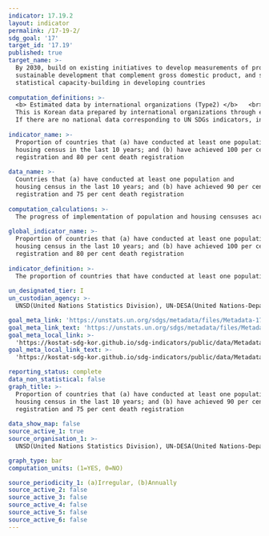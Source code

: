 ```yaml
---
indicator: 17.19.2
layout: indicator
permalink: /17-19-2/
sdg_goal: '17'
target_id: '17.19'
published: true
target_name: >-
  By 2030, build on existing initiatives to develop measurements of progress on
  sustainable development that complement gross domestic product, and support
  statistical capacity-building in developing countries
  
computation_definitions: >-
  <b> Estimated data by international organizations (Type2) </b>   <br>
  This is Korean data prepared by international organizations through estimation and modeling. <br>
  If there are no national data corresponding to UN SDGs indicators, international data are available for monitoring.
  
indicator_name: >-
  Proportion of countries that (a) have conducted at least one population and
  housing census in the last 10 years; and (b) have achieved 100 per cent birth
  registration and 80 per cent death registration
  
data_name: >-
  Countries that (a) have conducted at least one population and
  housing census in the last 10 years; and (b) have achieved 90 per cent birth
  registration and 75 per cent death registration
  
computation_calculations: >-
  The progress of implementation of population and housing censuses across Member States is regularly monitored. A survey is sent to all countries soliciting detailed metadata on census methods. Information is also collected through the annual questionnaires sent to countries as part of the UN Demographic Yearbook collection
  
global_indicator_name: >-
  Proportion of countries that (a) have conducted at least one population and
  housing census in the last 10 years; and (b) have achieved 100 per cent birth
  registration and 80 per cent death registration
  
indicator_definition: >-
  The proportion of countries that have conducted at least one population and housing census and have achieved 90 percent birth registration and 75 percent death registration in the last 10 years
  
un_designated_tier: I
un_custodian_agency: >-
  UNSD(United Nations Statistics Division), UN-DESA(United Nations-Department of Economic and Social Affairs)

goal_meta_link: 'https://unstats.un.org/sdgs/metadata/files/Metadata-17-09-02.pdf'
goal_meta_link_text: 'https://unstats.un.org/sdgs/metadata/files/Metadata-17-09-02.pdf'
goal_meta_local_link: >-
  'https://kostat-sdg-kor.github.io/sdg-indicators/public/data/Metadata-17-09-02_ENG.pdf'
goal_meta_local_link_text: >-
  'https://kostat-sdg-kor.github.io/sdg-indicators/public/data/Metadata-17-09-02_ENG.pdf'

reporting_status: complete
data_non_statistical: false
graph_title: >-
  Proportion of countries that (a) have conducted at least one population and
  housing census in the last 10 years; and (b) have achieved 90 per cent birth
  registration and 75 per cent death registration
  
data_show_map: false
source_active_1: true
source_organisation_1: >- 
  UNSD(United Nations Statistics Division), UN-DESA(United Nations-Department of Economic and Social Affairs)

graph_type: bar
computation_units: (1=YES, 0=NO)

source_periodicity_1: (a)Irregular, (b)Annually 
source_active_2: false
source_active_3: false
source_active_4: false
source_active_5: false
source_active_6: false
---
```

